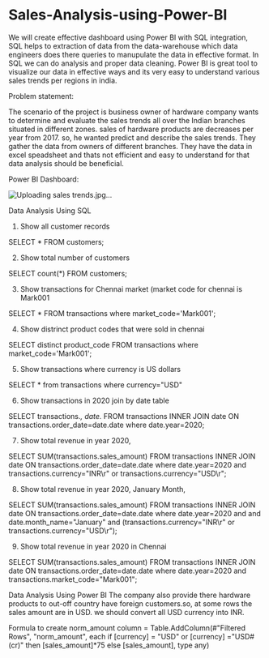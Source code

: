 
# Sales-Analysis-using-Power-BI

We will create effective dashboard using Power BI with SQL integration, SQL helps to extraction of data from the data-warehouse which data engineers does there queries to manupulate the data in effective format. In SQL we can do analysis and proper data cleaning. Power BI is great tool to visualize our data in effective ways and its very easy to understand various sales trends per regions in india.


Problem statement:
  
The scenario of the project is business owner of hardware company wants to determine and evaluate the sales trends all over the Indian branches situated in different zones.
sales of hardware products are decreases per year from 2017. so, he wanted predict and describe the sales trends. They gather the data from owners of different branches.
They have the data in excel speadsheet and thats not efficient and easy to understand for that data analysis should be beneficial.
 
Power BI Dashboard:

![Uploading sales trends.jpg…]()

Data Analysis Using SQL
  
1) Show all customer records

SELECT * FROM customers;

2) Show total number of customers

SELECT count(*) FROM customers;

3) Show transactions for Chennai market (market code for chennai is Mark001

SELECT * FROM transactions where market_code='Mark001';

4) Show distrinct product codes that were sold in chennai

SELECT distinct product_code FROM transactions where market_code='Mark001';

5) Show transactions where currency is US dollars

SELECT * from transactions where currency="USD"

6) Show transactions in 2020 join by date table

SELECT transactions.*, date.* FROM transactions INNER JOIN date ON transactions.order_date=date.date where date.year=2020;

7) Show total revenue in year 2020,

SELECT SUM(transactions.sales_amount) FROM transactions INNER JOIN date ON transactions.order_date=date.date where date.year=2020 and transactions.currency="INR\r" or transactions.currency="USD\r";

8) Show total revenue in year 2020, January Month,

SELECT SUM(transactions.sales_amount) FROM transactions INNER JOIN date ON transactions.order_date=date.date where date.year=2020 and and date.month_name="January" and (transactions.currency="INR\r" or transactions.currency="USD\r");

9) Show total revenue in year 2020 in Chennai

SELECT SUM(transactions.sales_amount) FROM transactions INNER JOIN date ON transactions.order_date=date.date where date.year=2020 and transactions.market_code="Mark001";

Data Analysis Using Power BI
 The company also provide there hardware products to out-off country have foreign customers.so, at some rows the sales amount are in USD. we should convert all USD currency into INR.
  
Formula to create norm_amount column
= Table.AddColumn(#"Filtered Rows", "norm_amount", each if [currency] = "USD" or [currency] ="USD#(cr)" then [sales_amount]*75 else [sales_amount], type any)
